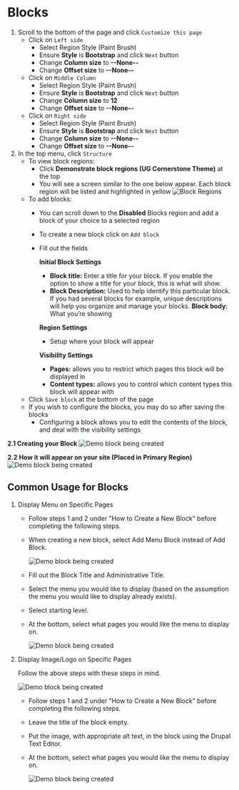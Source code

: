 # Blocks

1. Scroll to the bottom of the page and click `Customize this page`
   * Click on `Left side`
     * Select Region Style \(Paint Brush\)
     * Ensure **Style** is **Bootstrap** and click `Next` button
     * Change **Column size** to **--None--**
     * Change **Offset size** to **--None--**
   * Click on `Middle Column`
     * Select Region Style \(Paint Brush\)
     * Ensure **Style** is **Bootstrap** and click `Next` button
     * Change **Column size** to **12**
     * Change **Offset size** to **--None--**
   * Click on `Right side`
     * Select Region Style \(Paint Brush\)
     * Ensure **Style** is **Bootstrap** and click `Next` button
     * Change **Column size** to **--None--**
     * Change **Offset size** to **--None--**
2. In the top menu, click `Structure`
   * To view block regions:
     * Click **Demonstrate block regions \(UG Cornerstone Theme\)** at the top
     * You will see a screen similar to the one below appear. Each block region will be listed and highlighted in yellow ![Block Regions](../.gitbook/assets/block-regions%20%281%29.png)
   * To add blocks:
     * You can scroll down to the **Disabled** Blocks region and add a block of your choice to a selected region
     * To create a new block click on `Add block`
     * Fill out the fields

       **Initial Block Settings**

       * **Block title:** Enter a title for your block. If you enable the option to show a title for your block, this is what will show.
       * **Block Description:** Used to help identify this particular block. If you had several blocks for example, unique descriptions will help you organize and manage your blocks. **Block body:**  What you’re showing

       **Region Settings**

       * Setup where your block will appear

       **Visibility Settings**

       * **Pages:** allows you to restrict which pages this block will be displayed in      
       * **Content types:** allows you to control which content types this block will appear with
   * Click `Save block` at the bottom of the page
   * If you wish to configure the blocks, you may do so after saving the blocks
     * Configuring a block allows you to edit the contents of the block, and deal with the visibility settings

**2.1 Creating your Block** ![Demo block being created](../.gitbook/assets/createblock%20%281%29.PNG)

**2.2 How it will appear on your site \(Placed in Primary Region\)** ![Demo block being created](../.gitbook/assets/blockappearance.PNG)

## Common Usage for Blocks

1. Display Menu on Specific Pages
   * Follow steps 1 and 2 under "How to Create a New Block" before completing the following steps.
   * When creating a new block, select Add Menu Block instead of Add Block.

     ![Demo block being created](../.gitbook/assets/menublock%20%281%29.jpg)

   * Fill out the Block Title and Administrative Title.
   * Select the menu you would like to display \(based on the assumption the menu you would like to display already exists\).
   * Select starting level.
   * At the bottom, select what pages you would like the menu to display on.

     ![Demo block being created](../.gitbook/assets/specificpage.jpg)
2. Display Image/Logo on Specific Pages

   Follow the above steps with these steps in mind.

   ![Demo block being created](../.gitbook/assets/logoblock%20%281%29.jpg)

   * Follow steps 1 and 2 under "How to Create a New Block" before completing the following steps.
   * Leave the title of the block empty.
   * Put the image, with appropriate alt text, in the block using the Drupal Text Editor.
   * At the bottom, select what pages you would like the menu to display on.

     ![Demo block being created](../.gitbook/assets/specificpage%20%285%29.jpg)

